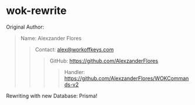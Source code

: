 # wok-rewrite

Original Author:

> Name: Alexzander Flores
>
> > Contact: alex@workoffkeys.com
> >
> > > GitHub: https://github.com/AlexzanderFlores
> > >
> > > > Handler: https://github.com/AlexzanderFlores/WOKCommands-v2

Rewriting with new Database: Prisma!
